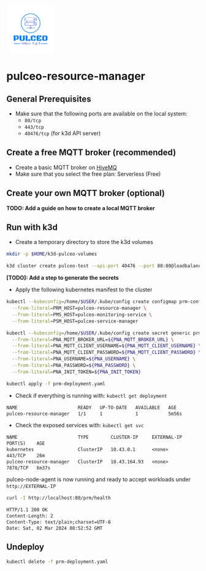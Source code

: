 <img src="documentation/assets/pulceo-logo-color.png" alt="pulceo-logo" width="25%" height="auto"/>

# pulceo-resource-manager 

## General Prerequisites

- Make sure that the following ports are available on the local system:
  - `80/tcp`
  - `443/tcp`
  - `40476/tcp` (for k3d API server)

## Create a free MQTT broker (recommended)

- Create a basic MQTT broker on [HiveMQ](https://console.hivemq.cloud/?utm_source=HiveMQ+Pricing+Page&utm_medium=serverless+signup+CTA+Button&utm_campaign=HiveMQ+Cloud+PaaS&utm_content=serverless)
- Make sure that you select the free plan: Serverless (Free)

## Create your own MQTT broker (optional)

**TODO: Add a guide on how to create a local MQTT broker**

## Run with k3d

- Create a temporary directory to store the k3d volumes
```bash
mkdir -p $HOME/k3d-pulceo-volumes
```
```bash
k3d cluster create pulceo-test --api-port 40476 --port 80:80@loadbalancer --volume $HOME/k3d-pulceo-volumes:/var/lib/rancher/k3s/storage@all
```

**[TODO]: Add a step to generate the secrets**
- Apply the following kubernetes manifest to the cluster
```bash
kubectl --kubeconfig=/home/$USER/.kube/config create configmap prm-configmap \
  --from-literal=PRM_HOST=pulceo-resource-manager \
  --from-literal=PMS_HOST=pulceo-monitoring-service \
  --from-literal=PSM_HOST=pulceo-service-manager
```
```bash
kubectl --kubeconfig=/home/$USER/.kube/config create secret generic prm-credentials \
  --from-literal=PNA_MQTT_BROKER_URL=${PNA_MQTT_BROKER_URL} \
  --from-literal=PNA_MQTT_CLIENT_USERNAME=${PNA_MQTT_CLIENT_USERNAME} \
  --from-literal=PNA_MQTT_CLIENT_PASSWORD=${PNA_MQTT_CLIENT_PASSWORD} \
  --from-literal=PNA_USERNAME=${PNA_USERNAME} \
  --from-literal=PNA_PASSWORD=${PNA_PASSWORD} \
  --from-literal=PNA_INIT_TOKEN=${PNA_INIT_TOKEN}
```
```bash
kubectl apply -f prm-deployment.yaml
```

- Check if everything is running with: `kubectl get deployment`
```
NAME                      READY   UP-TO-DATE   AVAILABLE   AGE
pulceo-resource-manager   1/1     1            1           5m56s
```

- Check the exposed services with: `kubectl get svc`
```
NAME                      TYPE        CLUSTER-IP     EXTERNAL-IP   PORT(S)    AGE
kubernetes                ClusterIP   10.43.0.1      <none>        443/TCP    26m
pulceo-resource-manager   ClusterIP   10.43.164.93   <none>        7878/TCP   6m37s
```

pulceo-node-agent is now running and ready to accept workloads under `http://EXTERNAL-IP`

```bash
curl -I http://localhost:80/prm/health
```
```
HTTP/1.1 200 OK
Content-Length: 2
Content-Type: text/plain;charset=UTF-8
Date: Sat, 02 Mar 2024 08:52:52 GMT
```

## Undeploy

```bash
kubectl delete -f prm-deployment.yaml
```
